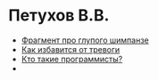 # Петухов В.В.
- [Фрагмент про глупого шимпанзе](https://youtu.be/xkxX7m0C6tc)
- [Как избавится от тревоги](https://www.youtube.com/watch?v=qfZneXz2Tg0)
- [Кто такие программисты?](https://www.youtube.com/watch?v=mx4uRyFWDg)
- 